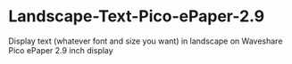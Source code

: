 # Landscape-Text-Pico-ePaper-2.9
Display text (whatever font and size you want) in landscape on Waveshare Pico ePaper 2.9 inch display
